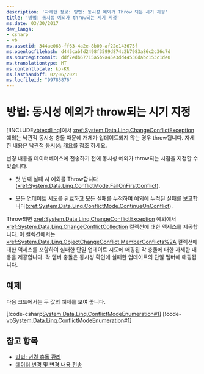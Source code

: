 ```yaml
---
description: '자세한 정보: 방법: 동시성 예외가 Throw 되는 시기 지정'
title: '방법: 동시성 예외가 throw되는 시기 지정'
ms.date: 03/30/2017
dev_langs:
- csharp
- vb
ms.assetid: 344ae068-ff63-4a2e-8b00-af22e143675f
ms.openlocfilehash: d445cabfd2498f3599d874c2b7983a86c2c36c7d
ms.sourcegitcommit: ddf7edb67715a5b9a45e3dd44536dabc153c1de0
ms.translationtype: MT
ms.contentlocale: ko-KR
ms.lasthandoff: 02/06/2021
ms.locfileid: "99785876"
---
```

# <a name="how-to-specify-when-concurrency-exceptions-are-thrown"></a>방법: 동시성 예외가 throw되는 시기 지정

[!INCLUDE[vbtecdlinq](../../../../../../includes/vbtecdlinq-md.md)]에서 <xref:System.Data.Linq.ChangeConflictException> 예외는 낙관적 동시성 충돌 때문에 개체가 업데이트되지 않는 경우 throw됩니다. 자세한 내용은 [낙관적 동시성: 개요](optimistic-concurrency-overview.md)를 참조 하세요.  
  
 변경 내용을 데이터베이스에 전송하기 전에 동시성 예외가 throw되는 시점을 지정할 수 있습니다.  
  
- 첫 번째 실패 시 예외를 Throw합니다(<xref:System.Data.Linq.ConflictMode.FailOnFirstConflict>).  
  
- 모든 업데이트 시도를 완료하고 모든 실패를 누적하여 예외에 누적된 실패를 보고합니다(<xref:System.Data.Linq.ConflictMode.ContinueOnConflict>).  
  
 Throw되면 <xref:System.Data.Linq.ChangeConflictException> 예외에서 <xref:System.Data.Linq.ChangeConflictCollection> 컬렉션에 대한 액세스를 제공합니다. 이 컬렉션에서는 <xref:System.Data.Linq.ObjectChangeConflict.MemberConflicts%2A> 컬렉션에 대한 액세스를 포함하여 실패한 단일 업데이트 시도에 매핑된 각 충돌에 대한 자세한 내용을 제공합니다. 각 멤버 충돌은 동시성 확인에 실패한 업데이트의 단일 멤버에 매핑됩니다.  
  
## <a name="example"></a>예제  

 다음 코드에서는 두 값의 예제를 보여 줍니다.  
  
 [!code-csharp[System.Data.Linq.ConflictModeEnumeration#1](../../../../../../samples/snippets/csharp/VS_Snippets_Data/system.data.linq.conflictmodeenumeration/cs/program.cs#1)]
 [!code-vb[System.Data.Linq.ConflictModeEnumeration#1](../../../../../../samples/snippets/visualbasic/VS_Snippets_Data/system.data.linq.conflictmodeenumeration/vb/module1.vb#1)]  
  
## <a name="see-also"></a>참고 항목

- [방법: 변경 충돌 관리](how-to-manage-change-conflicts.md)
- [데이터 변경 및 변경 내용 전송](making-and-submitting-data-changes.md)
